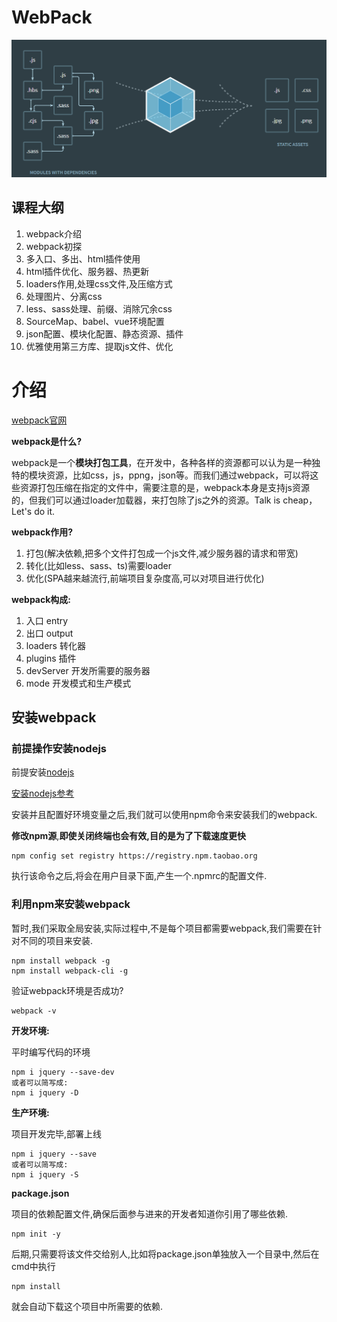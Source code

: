 # WebPack

![alt text](imgs/webpack.png)



## 课程大纲

1. webpack介绍
2. webpack初探
3. 多入口、多出、html插件使用
4. html插件优化、服务器、热更新
5. loaders作用,处理css文件,及压缩方式
6. 处理图片、分离css
7. less、sass处理、前缀、消除冗余css
8. SourceMap、babel、vue环境配置
9. json配置、模块化配置、静态资源、插件
10. 优雅使用第三方库、提取js文件、优化



# 介绍

[webpack官网](https://webpack.js.org/)

**webpack是什么?**

webpack是一个**模块打包工具**，在开发中，各种各样的资源都可以认为是一种独特的模块资源，比如css，js，ppng，json等。而我们通过webpack，可以将这些资源打包压缩在指定的文件中，需要注意的是，webpack本身是支持js资源的，但我们可以通过loader加载器，来打包除了js之外的资源。Talk is cheap，Let's do it.

**webpack作用?**

1. 打包(解决依赖,把多个文件打包成一个js文件,减少服务器的请求和带宽)
2. 转化(比如less、sass、ts)需要loader
3. 优化(SPA越来越流行,前端项目复杂度高,可以对项目进行优化)

**webpack构成:**

1. 入口 entry
2. 出口 output
3. loaders 转化器
4. plugins 插件
5. devServer 开发所需要的服务器
6. mode 开发模式和生产模式



## 安装webpack

### 前提操作安装nodejs

前提安装[nodejs](https://nodejs.org/en/download/)

[安装nodejs参考](http://www.runoob.com/nodejs/nodejs-install-setup.html)

安装并且配置好环境变量之后,我们就可以使用npm命令来安装我们的webpack.

**修改npm源**,**即使关闭终端也会有效,目的是为了下载速度更快**

~~~
npm config set registry https://registry.npm.taobao.org 
~~~

执行该命令之后,将会在用户目录下面,产生一个.npmrc的配置文件.

### 利用npm来安装webpack

暂时,我们采取全局安装,实际过程中,不是每个项目都需要webpack,我们需要在针对不同的项目来安装.

~~~
npm install webpack -g
npm install webpack-cli -g
~~~

验证webpack环境是否成功?

~~~
webpack -v
~~~

**开发环境:**

平时编写代码的环境

~~~
npm i jquery --save-dev
或者可以简写成:
npm i jquery -D
~~~

**生产环境:**

项目开发完毕,部署上线

~~~
npm i jquery --save
或者可以简写成:
npm i jquery -S
~~~

**package.json**

项目的依赖配置文件,确保后面参与进来的开发者知道你引用了哪些依赖.

~~~
npm init -y
~~~

后期,只需要将该文件交给别人,比如将package.json单独放入一个目录中,然后在cmd中执行

~~~
npm install
~~~

就会自动下载这个项目中所需要的依赖.
